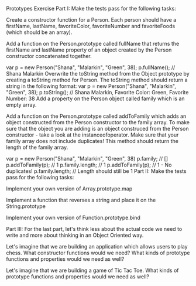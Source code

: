 Prototypes Exercise
Part I:
Make the tests pass for the following tasks:

Create a constructor function for a Person. Each person should have a firstName, lastName, favoriteColor, favoriteNumber and favoriteFoods (which should be an array).

Add a function on the Person.prototype called fullName that returns the firstName and lastName property of an object created by the Person constructor concatenated together.

var p = new Person("Shana", "Malarkin", "Green", 38);
p.fullName(); // Shana Malarkin
Overwrite the toString method from the Object prototype by creating a toString method for Person. The toString method should return a string in the following format:
var p = new Person("Shana", "Malarkin", "Green", 38);
p.toString(); // Shana Malarkin, Favorite Color: Green, Favorite Number: 38
Add a property on the Person object called family which is an empty array.

Add a function on the Person.prototype called addToFamily which adds an object constructed from the Person constructor to the family array. To make sure that the object you are adding is an object construced from the Person constructor - take a look at the instanceofoperator. Make sure that your family array does not include duplicates! This method should return the length of the family array.

var p = new Person("Shana", "Malarkin", "Green", 38) 
p.family; // []
p.addToFamily(p); // 1
p.family.length; // 1
p.addToFamily(p); // 1 - No duplicates!
p.family.length; // Length should still be 1
Part II:
Make the tests pass for the following tasks:

Implement your own version of Array.prototype.map

Implement a function that reverses a string and place it on the String.prototype

Implement your own version of Function.prototype.bind

Part III:
For the last part, let's think less about the actual code we need to write and more about thinking in an Object Oriented way.

Let's imagine that we are building an application which allows users to play chess. What constructor functions would we need? What kinds of prototype functions and properties would we need as well?

Let's imagine that we are building a game of Tic Tac Toe. What kinds of prototype functions and properties would we need as well?